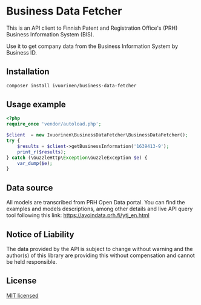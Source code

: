 # Business Data Fetcher

This is an API client to Finnish Patent and Registration
Office's (PRH) Business Information System (BIS).

Use it to get company data from the Business Information System by Business ID.

## Installation

```bash
composer install ivuorinen/business-data-fetcher
```

## Usage example

```php
<?php
require_once 'vendor/autoload.php';

$client  = new Ivuorinen\BusinessDataFetcher\BusinessDataFetcher();
try {
    $results = $client->getBusinessInformation('1639413-9');
    print_r($results);
} catch (\GuzzleHttp\Exception\GuzzleException $e) {
    var_dump($e);
}
```

## Data source

All models are transcribed from PRH Open Data portal. You can find the examples
and models descriptions, among other details and live API query tool following
this link: https://avoindata.prh.fi/ytj_en.html

## Notice of Liability

The data provided by the API is subject to change without warning and the author(s)
of this library are providing this without compensation and cannot be held responsible.

## License

[MIT licensed](LICENSE.md)

